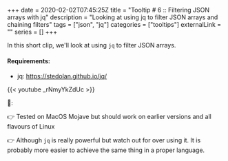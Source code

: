 +++ 
date = 2020-02-02T07:45:25Z
title = "Tooltip # 6 :: Filtering JSON arrays with jq"
description = "Looking at using jq to filter JSON arrays and chaining filters"
tags = ["json", "jq"]
categories = ["tooltips"]
externalLink = ""
series = []
+++

In this short clip, we'll look at using `jq` to filter JSON arrays.

#### Requirements:

* jq: https://stedolan.github.io/jq/

{{< youtube _rNmyYkZdUc >}}

📝:

👉 Tested on MacOS Mojave but should work on earlier versions and all flavours of Linux

👉 Although `jq` is really powerful but watch out for over using it. It is probably more easier to achieve the same thing in a proper language.
